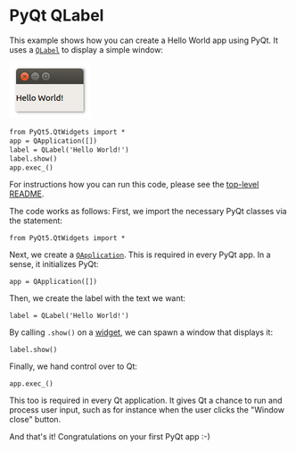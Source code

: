 # PyQt QLabel

This example shows how you can create a Hello World app using PyQt. It uses a [`QLabel`](https://doc.qt.io/qt-5/qlabel.html) to display a simple window:

![PyQt QLabel screenshot](../screenshots/pyqt-qlabel.png)

```
from PyQt5.QtWidgets import *
app = QApplication([])
label = QLabel('Hello World!')
label.show()
app.exec_()
```

For instructions how you can run this code, please see the [top-level README](../../examples/README.md#running-the-examples).

The code works as follows: First, we import the necessary PyQt classes via the statement:

    from PyQt5.QtWidgets import *

Next, we create a [`QApplication`](https://doc.qt.io/Qt-5/qapplication.html). This is required in every PyQt app. In a sense, it initializes PyQt:

    app = QApplication([])

Then, we create the label with the text we want:

    label = QLabel('Hello World!')

By calling `.show()` on a [widget](../02%20PyQt%20Widgets), we can spawn a window that displays it:

    label.show()

Finally, we hand control over to Qt:

    app.exec_()

This too is required in every Qt application. It gives Qt a chance to run and process user input, such as for instance when the user clicks the "Window close" button.

And that's it! Congratulations on your first PyQt app :-)
